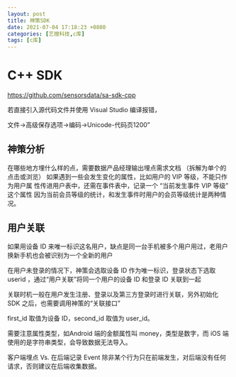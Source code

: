 ```yaml
---
layout: post
title: 神策SDK
date: 2021-07-04 17:18:23 +0800
categories: [艺搜科技,c库]
tags: [c库]
---
```


# C++ SDK

https://github.com/sensorsdata/sa-sdk-cpp

若直接引入源代码文件并使用 Visual Studio 编译报错，

文件->高级保存选项->编码->Unicode-代码页1200”

## 神策分析

在哪些地方埋什么样的点，需要数据产品经理输出埋点需求文档 （拆解为单个的点击或浏览） 如果遇到一些会发生变化的属性，比如用户的 VIP 等级，不能只作为用户属 性传进用户表中，还需在事件表中，记录一个 “当前发生事件 VIP 等级” 这个属性 因为当前会员等级的统计，和发生事件时用户的会员等级统计是两种情况。



## 用户关联

如果用设备 ID 来唯一标识这名用户，缺点是同一台手机被多个用户用过，老用户换新手机也会被识别为一个全新的用户

在用户未登录的情况下，神策会选取设备 ID 作为唯一标识，登录状态下选取 userid ，通过“用户关联”将同一个用户的设备 ID 和登录 ID 关联到一起

关联时机一般在用户发生注册、登录以及第三方登录时进行关联，另外初始化 SDK 之后，也需要调用神策的“关联接口”

first_id 取值为设备 ID，second_id 取值为 user_id。

需要注意属性类型，如Android 端的金额属性叫 money，类型是数字，而 iOS 端使用的是字符串类型，会导致数据无法导入。


客户端埋点 Vs. 在后端记录 Event 除非某个行为只在前端发生，对后端没有任何请求，否则建议在后端收集数据。
